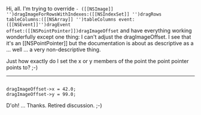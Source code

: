 Hi, all. I'm trying to override <code>- ([[NSImage]] '')dragImageForRowsWithIndexes:([[NSIndexSet]] '')dragRows tableColumns:([[NSArray]] '')tableColumns event:([[NSEvent]]'')dragEvent offset:([[NSPointPointer]])dragImageOffset</code> and have everything working wonderfully except one thing: I can't adjust the dragImageOffset. I see that it's an [[NSPointPointer]] but the documentation is about as descriptive as a ... well ... a very non-descriptive thing.

Just how exactly do I set the x or y members of the point the point pointer points to? ;-)

----
<code>
dragImageOffset->x = 42.0;
dragImageOffset->y = 99.0;
</code>

D'oh! ... Thanks. Retired discussion. ;-)